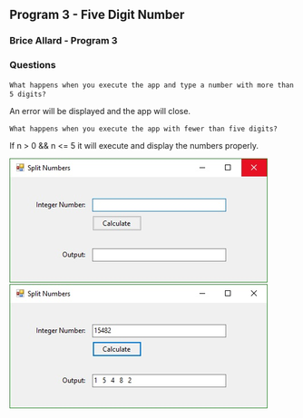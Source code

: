 ## Program 3 - Five Digit Number

### Brice Allard - Program 3

### Questions
```
What happens when you execute the app and type a number with more than 5 digits?
```
An error will be displayed and the app will close.

```
What happens when you execute the app with fewer than five digits?
```
If n > 0 && n <= 5 it will execute and display the numbers properly.


![fiveDigit](/fiveDigit/splitInt.jpg)
![fiveDigit](/fiveDigit/splitInt2.jpg)

